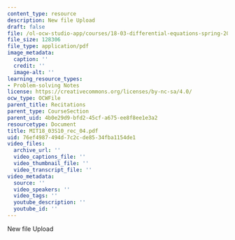 ```yaml
---
content_type: resource
description: New file Upload
draft: false
file: /ol-ocw-studio-app/courses/18-03-differential-equations-spring-2010/76ef4987494d7c2cde8534fba1154de1_MIT18_03S10_rec_04.pdf
file_size: 128306
file_type: application/pdf
image_metadata:
  caption: ''
  credit: ''
  image-alt: ''
learning_resource_types:
- Problem-solving Notes
license: https://creativecommons.org/licenses/by-nc-sa/4.0/
ocw_type: OCWFile
parent_title: Recitations
parent_type: CourseSection
parent_uid: 4b0e29d9-bfd2-45cf-a675-ee8f8ee1e3a2
resourcetype: Document
title: MIT18_03S10_rec_04.pdf
uid: 76ef4987-494d-7c2c-de85-34fba1154de1
video_files:
  archive_url: ''
  video_captions_file: ''
  video_thumbnail_file: ''
  video_transcript_file: ''
video_metadata:
  source: ''
  video_speakers: ''
  video_tags: ''
  youtube_description: ''
  youtube_id: ''
---
```

New file Upload